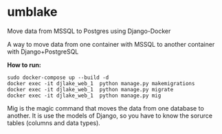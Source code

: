 # umblake
Move data from MSSQL to Postgres using Django-Docker

A way to move data from one container with MSSQL to another container with Django+PostgreSQL

**How to run:**
```
sudo docker-compose up --build -d
docker exec -it djlake_web_1  python manage.py makemigrations
docker exec -it djlake_web_1  python manage.py migrate
docker exec -it djlake_web_1  python manage.py mig

```
Mig is the magic command that moves the data from one database to another. 
It is use the models of Django, so you have to know the sorurce tables (columns and data types).
